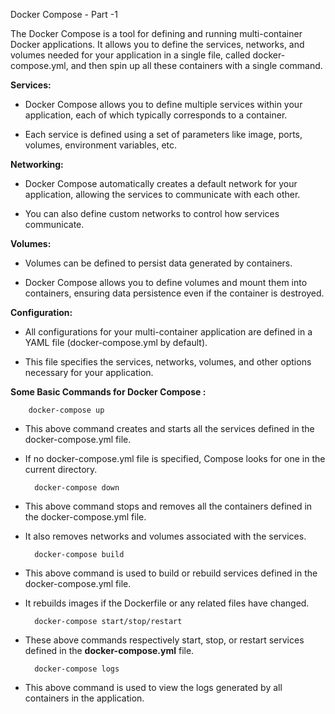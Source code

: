 Docker Compose - Part -1

The Docker Compose is a tool for defining and running multi-container Docker applications. It allows you to define the services, networks, and volumes needed for your application in a single file, called docker-compose.yml, and then spin up all these containers with a single command.

**Services:**

- Docker Compose allows you to define multiple services within your application, each of which typically corresponds to a container.


- Each service is defined using a set of parameters like image, ports, volumes, environment variables, etc.

**Networking:**

- Docker Compose automatically creates a default network for your application, allowing the services to communicate with each other.

- You can also define custom networks to control how services communicate.

**Volumes:**

- Volumes can be defined to persist data generated by containers.

- Docker Compose allows you to define volumes and mount them into containers, ensuring data persistence even if the container is destroyed.

**Configuration:**

- All configurations for your multi-container application are defined in a YAML file (docker-compose.yml by default).

- This file specifies the services, networks, volumes, and other options necessary for your application.

**Some Basic Commands for Docker Compose :**

		docker-compose up

- This above command creates and starts all the services defined in the docker-compose.yml file.

- If no docker-compose.yml file is specified, Compose looks for one in the current directory.

		docker-compose down

- This above command stops and removes all the containers defined in the docker-compose.yml file.

- It also removes networks and volumes associated with the services.

		docker-compose build

- This above command is used to build or rebuild services defined in the docker-compose.yml file.

- It rebuilds images if the Dockerfile or any related files have changed.

		docker-compose start/stop/restart

- These above commands respectively start, stop, or restart services defined in the **docker-compose.yml** file.

		docker-compose logs

- This above command is used to view the logs generated by all containers in the application.



